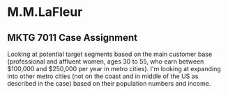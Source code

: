 # M.M.LaFleur
## MKTG 7011 Case Assignment
Looking at potential target segments based on the main customer base (professional and affluent women, ages 30 to 55, who earn between $100,000 and $250,000 per year in metro cities).
I'm looking at expanding into other metro cities (not on the coast and in middle of the US as described in the case) based on their population numbers and income. 
